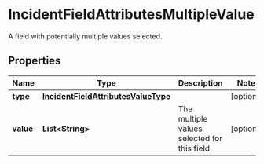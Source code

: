 

# IncidentFieldAttributesMultipleValue

A field with potentially multiple values selected.
## Properties

Name | Type | Description | Notes
------------ | ------------- | ------------- | -------------
**type** | [**IncidentFieldAttributesValueType**](IncidentFieldAttributesValueType.md) |  |  [optional]
**value** | **List&lt;String&gt;** | The multiple values selected for this field. |  [optional]



